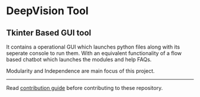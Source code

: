 # DeepVision Tool

## Tkinter Based GUI tool

It contains a operational GUI which launches python files along with its seperate console to run them.
With an equivalent functionality of a flow based chatbot which launches the modules and help FAQs.

Modularity and Independence are main focus of this project.

---

Read [contribution guide](Contributing.md) before contributing to these repository.
